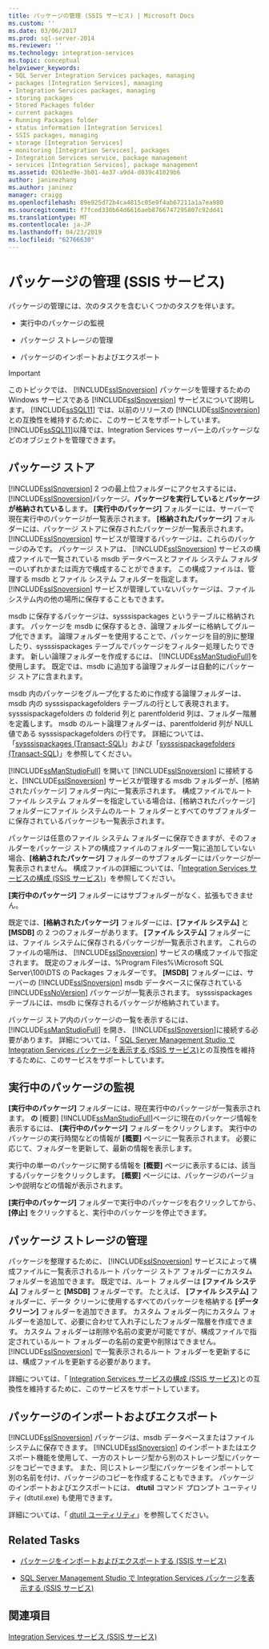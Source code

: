```yaml
---
title: パッケージの管理 (SSIS サービス) | Microsoft Docs
ms.custom: ''
ms.date: 03/06/2017
ms.prod: sql-server-2014
ms.reviewer: ''
ms.technology: integration-services
ms.topic: conceptual
helpviewer_keywords:
- SQL Server Integration Services packages, managing
- packages [Integration Services], managing
- Integration Services packages, managing
- storing packages
- Stored Packages folder
- current packages
- Running Packages folder
- status information [Integration Services]
- SSIS packages, managing
- storage [Integration Services]
- monitoring [Integration Services], packages
- Integration Services service, package management
- services [Integration Services], package management
ms.assetid: 0261ed9e-3b01-4e37-a9d4-d039c41029b6
author: janinezhang
ms.author: janinez
manager: craigg
ms.openlocfilehash: 89e925d72b4ca4815c05e9f4ab67211a1a7ea980
ms.sourcegitcommit: f7fced330b64d6616aeb8766747295807c92dd41
ms.translationtype: MT
ms.contentlocale: ja-JP
ms.lasthandoff: 04/23/2019
ms.locfileid: "62766630"
---
```

# <a name="package-management-ssis-service"></a>パッケージの管理 (SSIS サービス)
  パッケージの管理には、次のタスクを含むいくつかのタスクを伴います。  
  
-   実行中のパッケージの監視  
  
-   パッケージ ストレージの管理  
  
-   パッケージのインポートおよびエクスポート  
  
> [!IMPORTANT]  
>  このトピックでは、 [!INCLUDE[ssISnoversion](../../includes/ssisnoversion-md.md)] パッケージを管理するための Windows サービスである [!INCLUDE[ssISnoversion](../../includes/ssisnoversion-md.md)] サービスについて説明します。 [!INCLUDE[ssSQL11](../../includes/sssql11-md.md)] では、以前のリリースの [!INCLUDE[ssISnoversion](../../includes/ssisnoversion-md.md)]との互換性を維持するために、このサービスをサポートしています。 [!INCLUDE[ssSQL11](../../includes/sssql11-md.md)]以降では、Integration Services サーバー上のパッケージなどのオブジェクトを管理できます。  
  
## <a name="package-store"></a>パッケージ ストア  
 [!INCLUDE[ssISnoversion](../../includes/ssisnoversion-md.md)] 2 つの最上位フォルダーにアクセスするには、[!INCLUDE[ssISnoversion](../../includes/ssisnoversion-md.md)]パッケージ。**パッケージを実行している**と**パッケージが格納されている**します。 **[実行中のパッケージ]** フォルダーには、サーバーで現在実行中のパッケージが一覧表示されます。 **[格納されたパッケージ]** フォルダーには、パッケージ ストアに保存されたパッケージが一覧表示されます。 [!INCLUDE[ssISnoversion](../../includes/ssisnoversion-md.md)] サービスが管理するパッケージは、これらのパッケージのみです。 パッケージ ストアは、 [!INCLUDE[ssISnoversion](../../includes/ssisnoversion-md.md)] サービスの構成ファイルで一覧されている msdb データベースとファイル システム フォルダーのいずれかまたは両方で構成することができます。 この構成ファイルは、管理する msdb とファイル システム フォルダーを指定します。 [!INCLUDE[ssISnoversion](../../includes/ssisnoversion-md.md)] サービスが管理していないパッケージは、ファイル システム内の他の場所に保存することもできます。  
  
 msdb に保存するパッケージは、sysssispackages というテーブルに格納されます。 パッケージを msdb に保存するとき、論理フォルダーに格納してグループ化できます。 論理フォルダーを使用することで、パッケージを目的別に整理したり、sysssispackages テーブルでパッケージをフィルター処理したりできます。 新しい論理フォルダーを作成するには、 [!INCLUDE[ssManStudioFull](../../includes/ssmanstudiofull-md.md)]を使用します。 既定では、msdb に追加する論理フォルダーは自動的にパッケージ ストアに含まれます。  
  
 msdb 内のパッケージをグループ化するために作成する論理フォルダーは、msdb 内の sysssispackagefolders テーブルの行として表現されます。 sysssispackagefolders の folderid 列と parentfolderid 列は、フォルダー階層を定義します。 msdb のルート論理フォルダーは、parentfolderid 列が NULL 値である sysssispackagefolders の行です。 詳細については、「[sysssispackages (Transact-SQL)](/sql/relational-databases/system-tables/sysssispackages-transact-sql)」および「[sysssispackagefolders (Transact-SQL)](/sql/relational-databases/system-tables/sysssispackagefolders-transact-sql)」を参照してください。  
  
 [!INCLUDE[ssManStudioFull](../../includes/ssmanstudiofull-md.md)] を開いて [!INCLUDE[ssISnoversion](../../includes/ssisnoversion-md.md)] に接続すると、[!INCLUDE[ssISnoversion](../../includes/ssisnoversion-md.md)] サービスが管理する msdb フォルダーが、[格納されたパッケージ] フォルダー内に一覧表示されます。 構成ファイルでルート ファイル システム フォルダーを指定している場合は、[格納されたパッケージ] フォルダーにファイル システムのルート フォルダーとすべてのサブフォルダーに保存されているパッケージも一覧表示されます。  
  
 パッケージは任意のファイル システム フォルダーに保存できますが、そのフォルダーをパッケージ ストアの構成ファイルのフォルダー一覧に追加していない場合、**[格納されたパッケージ]** フォルダーのサブフォルダーにはパッケージが一覧表示されません。 構成ファイルの詳細については、「[Integration Services サービスの構成 (SSIS サービス)](integration-services-service-ssis-service.md)」を参照してください。  
  
 **[実行中のパッケージ]** フォルダーにはサブフォルダーがなく、拡張もできません。  
  
 既定では、**[格納されたパッケージ]** フォルダーには、**[ファイル システム]** と **[MSDB]** の 2 つのフォルダーがあります。 **[ファイル システム]** フォルダーには、ファイル システムに保存されるパッケージが一覧表示されます。 これらのファイルの場所は、 [!INCLUDE[ssISnoversion](../../includes/ssisnoversion-md.md)] サービスの構成ファイルで指定されます。 既定のフォルダーは、%Program Files%\Microsoft SQL Server\100\DTS の Packages フォルダーです。 **[MSDB]** フォルダーには、サーバーの [!INCLUDE[ssISnoversion](../../includes/ssisnoversion-md.md)] msdb データベースに保存されている [!INCLUDE[ssNoVersion](../../includes/ssnoversion-md.md)] パッケージが一覧表示されます。 sysssispackages テーブルには、msdb に保存されるパッケージが格納されています。  
  
 パッケージ ストア内のパッケージの一覧を表示するには、 [!INCLUDE[ssManStudioFull](../../includes/ssmanstudiofull-md.md)] を開き、 [!INCLUDE[ssISnoversion](../../includes/ssisnoversion-md.md)]に接続する必要があります。 詳細については、「 [SQL Server Management Studio で Integration Services パッケージを表示する (SSIS サービス)](../view-integration-services-packages-in-sql-server-management-studio-ssis-service.md)との互換性を維持するために、このサービスをサポートしています。  
  
## <a name="monitoring-running-packages"></a>実行中のパッケージの監視  
 **[実行中のパッケージ]** フォルダーには、現在実行中のパッケージが一覧表示されます。 **の** [概要] [!INCLUDE[ssManStudioFull](../../includes/ssmanstudiofull-md.md)]ページに現在のパッケージ情報を表示するには、 **[実行中のパッケージ]** フォルダーをクリックします。 実行中のパッケージの実行時間などの情報が **[概要]** ページに一覧表示されます。 必要に応じて、フォルダーを更新して、最新の情報を表示します。  
  
 実行中の単一のパッケージに関する情報を **[概要]** ページに表示するには、該当するパッケージをクリックします。 **[概要]** ページには、パッケージのバージョンや説明などの情報が表示されます。  
  
 **[実行中のパッケージ]** フォルダーで実行中のパッケージを右クリックしてから、 **[停止]** をクリックすると、実行中のパッケージを停止できます。  
  
## <a name="managing-package-storage"></a>パッケージ ストレージの管理  
 パッケージを整理するために、 [!INCLUDE[ssISnoversion](../../includes/ssisnoversion-md.md)] サービスによって構成ファイルに一覧表示されるルート パッケージ ストア フォルダーにカスタム フォルダーを追加できます。 既定では、ルート フォルダーは **[ファイル システム]** フォルダーと **[MSDB]** フォルダーです。 たとえば、 **[ファイル システム]** フォルダーに、データ クリーンに使用するすべてのパッケージを格納する **[データ クリーン]** フォルダーを追加できます。 カスタム フォルダー内にカスタム フォルダーを追加して、必要に合わせて入れ子にしたフォルダー階層を作成できます。 カスタム フォルダーは削除や名前の変更が可能ですが、構成ファイルで指定されているルート フォルダーの名前の変更や削除はできません。 [!INCLUDE[ssISnoversion](../../includes/ssisnoversion-md.md)] で一覧表示されるルート フォルダーを更新するには、構成ファイルを更新する必要があります。  
  
 詳細については、「 [Integration Services サービスの構成 (SSIS サービス)](../configuring-the-integration-services-service-ssis-service.md)との互換性を維持するために、このサービスをサポートしています。  
  
## <a name="importing-and-exporting-packages"></a>パッケージのインポートおよびエクスポート  
 [!INCLUDE[ssISnoversion](../../includes/ssisnoversion-md.md)] パッケージは、msdb データベースまたはファイル システムに保存できます。 [!INCLUDE[ssISnoversion](../../includes/ssisnoversion-md.md)] のインポートまたはエクスポート機能を使用して、一方のストレージ型から別のストレージ型にパッケージをコピーできます。 また、同じストレージ型にパッケージをインポートして別の名前を付け、パッケージのコピーを作成することもできます。 パッケージのインポートおよびエクスポートには、 **dtutil** コマンド プロンプト ユーティリティ (dtutil.exe) も使用できます。  
  
 詳細については、「 [dtutil ユーティリティ](../dtutil-utility.md)」を参照してください。  
  
## <a name="related-tasks"></a>Related Tasks  
  
-   [パッケージをインポートおよびエクスポートする &#40;SSIS サービス&#41;](../import-and-export-packages-ssis-service.md)  
  
-   [SQL Server Management Studio で Integration Services パッケージを表示する (SSIS サービス)](../view-integration-services-packages-in-sql-server-management-studio-ssis-service.md)  
  
## <a name="see-also"></a>関連項目  
 [Integration Services サービス (SSIS サービス)](integration-services-service-ssis-service.md)  
  
  
